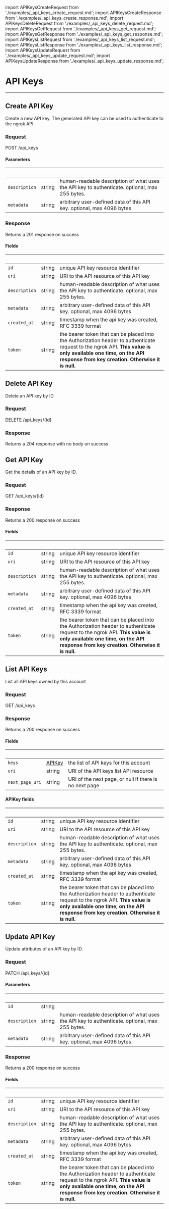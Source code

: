 import APIKeysCreateRequest from './examples/_api_keys_create_request.md';
import APIKeysCreateResponse from './examples/_api_keys_create_response.md';
import APIKeysDeleteRequest from './examples/_api_keys_delete_request.md';
import APIKeysGetRequest from './examples/_api_keys_get_request.md';
import APIKeysGetResponse from './examples/_api_keys_get_response.md';
import APIKeysListRequest from './examples/_api_keys_list_request.md';
import APIKeysListResponse from './examples/_api_keys_list_response.md';
import APIKeysUpdateRequest from './examples/_api_keys_update_request.md';
import APIKeysUpdateResponse from './examples/_api_keys_update_response.md';

# API Keys
------------------

## Create API Key

Create a new API key. The generated API key can be used to authenticate to the ngrok API.

### Request

POST /api_keys

<APIKeysCreateRequest />

#### Parameters

|&nbsp;| &nbsp;| &nbsp;|
|---|---|---|
| `description` | string | human-readable description of what uses the API key to authenticate. optional, max 255 bytes. |
| `metadata` | string | arbitrary user-defined data of this API key. optional, max 4096 bytes |

### Response

Returns a 201 response  on success

<APIKeysCreateResponse />

#### Fields

|&nbsp;| &nbsp;| &nbsp;|
|---|---|---|
| `id` | string | unique API key resource identifier |
| `uri` | string | URI to the API resource of this API key |
| `description` | string | human-readable description of what uses the API key to authenticate. optional, max 255 bytes. |
| `metadata` | string | arbitrary user-defined data of this API key. optional, max 4096 bytes |
| `created_at` | string | timestamp when the api key was created, RFC 3339 format |
| `token` | string | the bearer token that can be placed into the Authorization header to authenticate request to the ngrok API. **This value is only available one time, on the API response from key creation. Otherwise it is null.** |


## Delete API Key

Delete an API key by ID

### Request

DELETE /api_keys/{id}

<APIKeysDeleteRequest />

### Response

Returns a 204 response with no body on success


## Get API Key

Get the details of an API key by ID.

### Request

GET /api_keys/{id}

<APIKeysGetRequest />

### Response

Returns a 200 response  on success

<APIKeysGetResponse />

#### Fields

|&nbsp;| &nbsp;| &nbsp;|
|---|---|---|
| `id` | string | unique API key resource identifier |
| `uri` | string | URI to the API resource of this API key |
| `description` | string | human-readable description of what uses the API key to authenticate. optional, max 255 bytes. |
| `metadata` | string | arbitrary user-defined data of this API key. optional, max 4096 bytes |
| `created_at` | string | timestamp when the api key was created, RFC 3339 format |
| `token` | string | the bearer token that can be placed into the Authorization header to authenticate request to the ngrok API. **This value is only available one time, on the API response from key creation. Otherwise it is null.** |


## List API Keys

List all API keys owned by this account

### Request

GET /api_keys

<APIKeysListRequest />

### Response

Returns a 200 response  on success

<APIKeysListResponse />

#### Fields

|&nbsp;| &nbsp;| &nbsp;|
|---|---|---|
| `keys` | [APIKey](#api-api-keys-list-fields-api-key) | the list of API keys for this account |
| `uri` | string | URI of the API keys list API resource |
| `next_page_uri` | string | URI of the next page, or null if there is no next page |

#### APIKey fields

|&nbsp;| &nbsp;| &nbsp;|
|---|---|---|
| `id` | string | unique API key resource identifier |
| `uri` | string | URI to the API resource of this API key |
| `description` | string | human-readable description of what uses the API key to authenticate. optional, max 255 bytes. |
| `metadata` | string | arbitrary user-defined data of this API key. optional, max 4096 bytes |
| `created_at` | string | timestamp when the api key was created, RFC 3339 format |
| `token` | string | the bearer token that can be placed into the Authorization header to authenticate request to the ngrok API. **This value is only available one time, on the API response from key creation. Otherwise it is null.** |


## Update API Key

Update attributes of an API key by ID.

### Request

PATCH /api_keys/{id}

<APIKeysUpdateRequest />

#### Parameters

|&nbsp;| &nbsp;| &nbsp;|
|---|---|---|
| `id` | string |  |
| `description` | string | human-readable description of what uses the API key to authenticate. optional, max 255 bytes. |
| `metadata` | string | arbitrary user-defined data of this API key. optional, max 4096 bytes |

### Response

Returns a 200 response  on success

<APIKeysUpdateResponse />

#### Fields

|&nbsp;| &nbsp;| &nbsp;|
|---|---|---|
| `id` | string | unique API key resource identifier |
| `uri` | string | URI to the API resource of this API key |
| `description` | string | human-readable description of what uses the API key to authenticate. optional, max 255 bytes. |
| `metadata` | string | arbitrary user-defined data of this API key. optional, max 4096 bytes |
| `created_at` | string | timestamp when the api key was created, RFC 3339 format |
| `token` | string | the bearer token that can be placed into the Authorization header to authenticate request to the ngrok API. **This value is only available one time, on the API response from key creation. Otherwise it is null.** |
